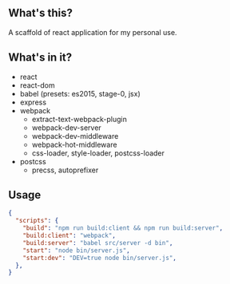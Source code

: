 ## What's this?

A scaffold of react application for my personal use.

## What's in it?

- react
- react-dom
- babel (presets: es2015, stage-0, jsx)
- express
- webpack
  - extract-text-webpack-plugin
  - webpack-dev-server
  - webpack-dev-middleware
  - webpack-hot-middleware
  - css-loader, style-loader, postcss-loader
- postcss
  - precss, autoprefixer


## Usage

```JSON
{
  "scripts": {
    "build": "npm run build:client && npm run build:server",
    "build:client": "webpack",
    "build:server": "babel src/server -d bin",
    "start": "node bin/server.js",
    "start:dev": "DEV=true node bin/server.js",
  },
}
```
